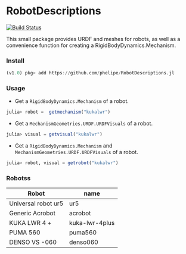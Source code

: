 # RobotDescriptions

[![Build Status](https://travis-ci.org/phelipe/RobotDescriptions.jl.svg?branch=master)](https://travis-ci.org/phelipe/RobotDescriptions.jl)

This small package provides URDF and meshes for robots, as well as a convenience function for creating a RigidBodyDynamics.Mechanism.

### Install

```julia
(v1.0) pkg> add https://github.com/phelipe/RobotDescriptions.jl
```



### Usage
- Get a `RigidBodyDynamics.Mechanism` of a robot. 
```julia
julia> robot =  getmechanism("kukalwr")
```

- Get a `MechanismGeometries.URDF.URDFVisuals` of a robot.
```julia
julia> visual = getvisual("kukalwr")
```
- Get a `RigidBodyDynamics.Mechanism` and `MechanismGeometries.URDF.URDFVisuals` of a robot.
```julia
julia> robot, visual = getrobot("kukalwr")
```



### Robotss

Robot | name
------------ | -------------
Universal robot ur5 | ur5
Generic Acrobot | acrobot
KUKA LWR 4 + | kuka-lwr-4plus
PUMA 560 | puma560
DENSO VS -060 | denso060